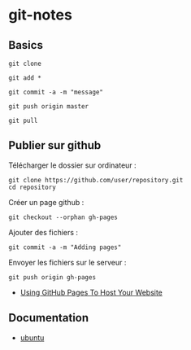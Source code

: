 git-notes
=========

## Basics

    git clone 

    git add *

    git commit -a -m "message"
    
    git push origin master
    
    git pull


## Publier sur github

Télécharger le dossier sur ordinateur : 

    git clone https://github.com/user/repository.git
	cd repository

Créer un page github : 

    git checkout --orphan gh-pages

Ajouter des fichiers : 

    git commit -a -m "Adding pages"

Envoyer les fichiers sur le serveur : 

	git push origin gh-pages

* [Using GitHub Pages To Host Your Website](http://blog.teamtreehouse.com/using-github-pages-to-host-your-website)

## Documentation

* [ubuntu](http://doc.ubuntu-fr.org/git)
